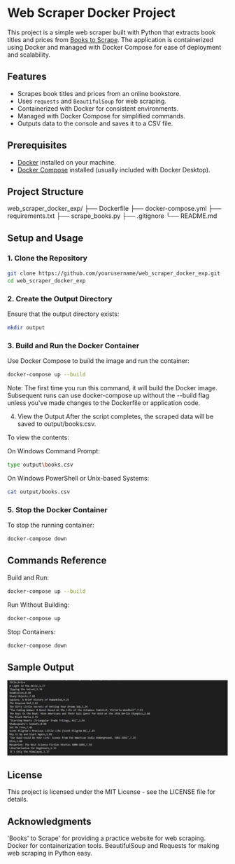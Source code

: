 # Web Scraper Docker Project

This project is a simple web scraper built with Python that extracts book titles and prices from [Books to Scrape](http://books.toscrape.com/). The application is containerized using Docker and managed with Docker Compose for ease of deployment and scalability.

## Features

- Scrapes book titles and prices from an online bookstore.
- Uses `requests` and `BeautifulSoup` for web scraping.
- Containerized with Docker for consistent environments.
- Managed with Docker Compose for simplified commands.
- Outputs data to the console and saves it to a CSV file.

## Prerequisites

- [Docker](https://www.docker.com/get-started) installed on your machine.
- [Docker Compose](https://docs.docker.com/compose/install/) installed (usually included with Docker Desktop).

## Project Structure

web_scraper_docker_exp/
├── Dockerfile
├── docker-compose.yml
├── requirements.txt
├── scrape_books.py
├── .gitignore
└── README.md

## Setup and Usage

### **1. Clone the Repository**

```bash
git clone https://github.com/yourusername/web_scraper_docker_exp.git
cd web_scraper_docker_exp
```

### **2. Create the Output Directory**
Ensure that the output directory exists:

```bash
mkdir output
```

### **3. Build and Run the Docker Container**
Use Docker Compose to build the image and run the container:

```bash
docker-compose up --build
```

Note: The first time you run this command, it will build the Docker image. Subsequent runs can use docker-compose up without the --build flag unless you've made changes to the Dockerfile or application code.

4. View the Output
After the script completes, the scraped data will be saved to output/books.csv.

To view the contents:

On Windows Command Prompt:

```bash
type output\books.csv
```
On Windows PowerShell or Unix-based Systems:

```bash
cat output/books.csv
```
### **5. Stop the Docker Container**
To stop the running container:

```bash
docker-compose down
```

## Commands Reference
Build and Run:
```bash
docker-compose up --build
```

Run Without Building:
```bash
docker-compose up
```

Stop Containers:
```bash
docker-compose down
```

## Sample Output

![Sample Output](images/sample_output.png)

## License
This project is licensed under the MIT License - see the LICENSE file for details.

## Acknowledgments
'Books' to Scrape' for providing a practice website for web scraping.
Docker for containerization tools.
BeautifulSoup and Requests for making web scraping in Python easy.